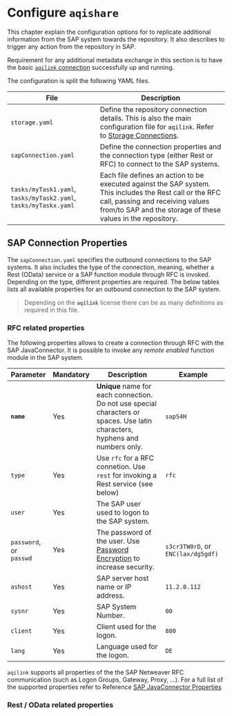 # Configure **`aqishare`**

This chapter explain the configuration options for to replicate additional information from the SAP system towards the repository. It also describes to trigger any action from the repository in SAP.

Requirement for any additional metadata exchange in this section is to have the basic [`aqilink` connection](../../configuration/aqilink/) successfully up and running.

The configuration is split the following YAML files.

| File      | Description | 
| ----------- | ----------- |
| ``storage.yaml`` | Define the repository connection details. This is also the main configuration file for `aqilink`. Refer to [Storage Connections](../configuration/aqilink/#storage-connections). |
| ``sapConnection.yaml`` | Define the connection properties and the connection type (either Rest or RFC) to connect to the SAP systems. |
| ``tasks/myTask1.yaml``, ``tasks/myTask2.yaml``, ``tasks/myTaskx.yaml`` | Each file defines an action to be executed against the SAP system. This includes the Rest call or the RFC call, passing and receiving values from/to SAP and the storage of these values in the repository.  |


## SAP Connection Properties

The `sapConnection.yaml` specifies the outbound connections to the SAP systems. It also includes the type of the connection, meaning, whether a Rest (OData) service or a SAP function module through RFC is invoked. Depending on the type, different properties are required. The below  tables lists all available properties for an outbound connection to the SAP system.

> Depending on the **`aqilink`** license there can be as many definitions as required in this file.

### RFC related properties
The following properties allows to create a connection through RFC with the SAP JavaConnector. It is possible to invoke any *remote enabled* function module in the SAP system. 

| Parameter      | Mandatory | Description | Example |
| ----------- | ----------- |----------- | ----------- | 
| **``name``** | Yes |   **Unique** name for each connection. Do not use special characters or spaces. Use latin characters, hyphens and numbers only. |  `sapS4H` |
| ``type`` | Yes | Use `rfc` for a RFC connetion. Use `rest` for invoking a Rest service (see below)  |  `rfc` |
| ``user`` | Yes | The SAP user used to logon to the SAP system.      | |
| ``password``, or<br/> `passwd` | Yes | The password of the user. Use [Password Encryption](../../reference/password-encryption.md) to increase security.    | `s3cr3TW0rD`, or `ENC(lax/dg5gdf)`  |
| ``ashost`` | Yes | SAP server host name or IP address.    | `11.2.0.112` |
| ``sysnr`` | Yes | SAP System Number.      | `00` |
| ``client`` | Yes | Client used for the logon.      | `800` |
| ``lang`` | Yes | Language used for the logon.      | `DE` |

`aqilink` supports all properties of the the SAP Netweaver RFC communication (such as Logon Groups, Gateway, Proxy, ...). For a full list of the supported properties refer to Reference [SAP JavaConnector Properties](../) 

### Rest / OData related properties